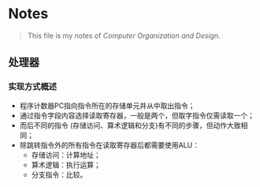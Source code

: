 # Notes

> This file is my notes of *Computer Organization and Design*.

## 处理器

### 实现方式概述

- 程序计数器PC指向指令所在的存储单元并从中取出指令；
- 通过指令字段内容选择读取寄存器，一般是两个，但取字指令仅需读取一个；
- 而后不同的指令 (存储访问、算术逻辑和分支)有不同的步骤，但动作大致相同；
- 除跳转指令外的所有指令在读取寄存器后都需要使用ALU：
  - 存储访问：计算地址；
  - 算术逻辑：执行运算；
  - 分支指令：比较。